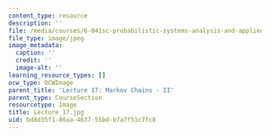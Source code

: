 ```yaml
---
content_type: resource
description: ''
file: /media/courses/6-041sc-probabilistic-systems-analysis-and-applied-probability-fall-2013/bd8d35f186aa463755bdb7a7f51c7fc8_Lecture_17.jpg
file_type: image/jpeg
image_metadata:
  caption: ''
  credit: ''
  image-alt: ''
learning_resource_types: []
ocw_type: OCWImage
parent_title: 'Lecture 17: Markov Chains - II'
parent_type: CourseSection
resourcetype: Image
title: Lecture_17.jpg
uid: bd8d35f1-86aa-4637-55bd-b7a7f51c7fc8
---
```

